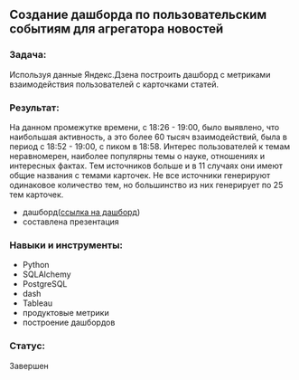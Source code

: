 ## Создание дашборда по пользовательским событиям для агрегатора новостей
### Задача:
Используя данные Яндекс.Дзена построить дашборд с метриками взаимодействия пользователей с карточками статей.
### Результат: 

На данном промежутке времени, с 18:26 - 19:00, было выявлено, что наибольшая активность, а это более 60 тысяч взаимодействий, была в период с 18:52 - 19:00, с пиком в 18:58. Интерес пользователей к темам неравномерен, наиболее популярны темы о науке, отношениях и интересных фактах. Тем источников больше и в 11 случаях они имеют общие названия с темами карточек. Не все источники генерируют одинаковое количество тем, но большинство из них генерирует по 25 тем карточек. 

 - дашборд([ссылка на дашборд](https://public.tableau.com/profile/vladimir7867#!/vizhome/__16031800877550/Dashboard1))
 - составлена презентация
### Навыки и инструменты:

 - Python
 - SQLAlchemy
 - PostgreSQL
 - dash
 - Tableau
 - продуктовые метрики
 - построение дашбордов
 
 ### Статус:
 Завершен
 

